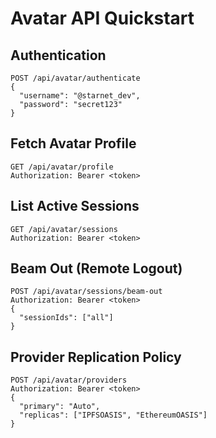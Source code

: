# Avatar API Quickstart

## Authentication
```http
POST /api/avatar/authenticate
{
  "username": "@starnet_dev",
  "password": "secret123"
}
```

## Fetch Avatar Profile
```http
GET /api/avatar/profile
Authorization: Bearer <token>
```

## List Active Sessions
```http
GET /api/avatar/sessions
Authorization: Bearer <token>
```

## Beam Out (Remote Logout)
```http
POST /api/avatar/sessions/beam-out
Authorization: Bearer <token>
{
  "sessionIds": ["all"]
}
```

## Provider Replication Policy
```http
POST /api/avatar/providers
Authorization: Bearer <token>
{
  "primary": "Auto",
  "replicas": ["IPFSOASIS", "EthereumOASIS"]
}
```


